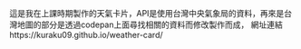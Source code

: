 這是我在上課時期製作的天氣卡片，API是使用台灣中央氣象局的資料，再來是台灣地圖的部分是透過codepan上面尋找相關的資料而修改製作而成，
網址連結https://kuraku09.github.io/weather-card/
